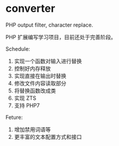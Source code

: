 # converter
PHP output filter, character replace.

PHP 扩展编写学习项目，目前还处于完善阶段。

Schedule:

1. 实现一个函数对输入进行替换
2. 控制好内存释放
3. 实现直接在输出时替换
4. 修改文件内容读取部分
5. 将替换函数改成类
6. 实现 ZTS
7. 支持 PHP7

Feture:

1. 增加禁用词语等
2. 更丰富的文本配置方式和接口
